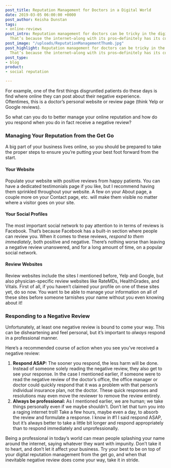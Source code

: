 ```yaml
---
post_title: Reputation Management for Doctors in a Digital World
date: 2019-03-05 06:00:00 +0000
post_author: Keisha Dunstan
tags:
- online-reviews
post_intro: Reputation management for doctors can be tricky in the digital world.
  That’s because the internet—along with its pros—definitely has its cons.
post_image: "/uploads/ReputationManagementThumb.jpg"
post_highlight: Reputation management for doctors can be tricky in the digital world.
  That’s because the internet—along with its pros—definitely has its cons.
post_type:
- blog
product:
- social reputation

---
```

For example, one of the first things disgruntled patients do these days is find where online they can post about their negative experience. Oftentimes, this is a doctor’s personal website or review page (think Yelp or Google reviews).

So what can you do to better manage your online reputation and how do you respond when you do in fact receive a negative review?

### Managing Your Reputation from the Get Go

A big part of your business lives online, so you should be prepared to take the proper steps to ensure you’re putting your best foot forward from the start.

#### Your Website

Populate your website with positive reviews from happy patients. You can have a dedicated testimonials page if you like, but I recommend having them sprinkled throughout your website. A few on your About page, a couple more on your Contact page, etc. will make them visible no matter where a visitor goes on your site.

#### Your Social Profiles

The most important social network to pay attention to in terms of reviews is Facebook. That’s because Facebook has a built-in section where people can review you. When it comes to these reviews, _respond to them immediately_, both positive and negative. There’s nothing worse than leaving a negative review unanswered, and for a long amount of time, on a popular social network.

#### Review Websites

Review websites include the sites I mentioned before, Yelp and Google, but also physician-specific review websites like RateMDs, HealthGrades, and Vitals. First of all, if you haven’t claimed your profile on one of these sites yet, do so now. You want to be able to manage your information on all of these sites before someone tarnishes your name without you even knowing about it!

### Responding to a Negative Review

Unfortunately, at least one negative review is bound to come your way. This can be disheartening and feel personal, but it’s important to _always_ respond in a professional manner.

Here’s a recommended course of action when you see you’ve received a negative review:

1. **Respond ASAP:** The sooner you respond, the less harm will be done. Instead of someone solely reading the negative review, they also get to see your response. In the case I mentioned earlier, if someone were to read the negative review of the doctor’s office, the office manager or doctor could quickly respond that it was a problem with that person’s individual insurance plan, not the doctor. These quick responses and resolutions may even move the reviewer to remove the review entirely.
2. **Always be professional:** As I mentioned earlier, we are human; we take things personally even if we maybe shouldn’t. Don’t let that turn you into a raging internet troll! Take a few hours, maybe even a day, to absorb the review and formulate a response. I know in #1 I said respond ASAP, but it’s always better to take a little bit longer and respond appropriately than to respond immediately and unprofessionally.

Being a professional in today’s world can mean people splashing your name around the internet, saying whatever they want with impunity. Don’t take it to heart, and don’t let it affect your business. Try your best to be on top of your digital reputation management from the get go, and when that inevitable negative review does come your way, take it in stride.